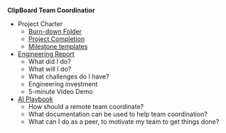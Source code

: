 **ClipBoard Team Coordinatior**

* Project Charter
    * [Burn-down Folder](/Documents/Milestone-4/Requirements/Burn-down%20Folder/)
    * [Project Completion](/Documents/Milestone-4/Requirements/Project%20Completetion/)
    * [Milestone templates](../..)
* [Engineering Report](Report.md)
    * What did I do?
    * What will I do?
    * What challenges do I have?
    * Engineering investment
    * 5-minute Video Demo
* [AI Playbook](AI.md)
    * How should a remote team coordinate?
    * What documentation can be used to help team coordination?
    * What can I do as a peer, to motivate my team to get things done?

